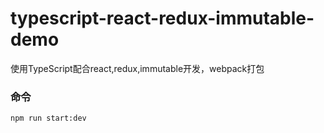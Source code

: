 # typescript-react-redux-immutable-demo
使用TypeScript配合react,redux,immutable开发，webpack打包

### 命令
```
npm run start:dev
```
